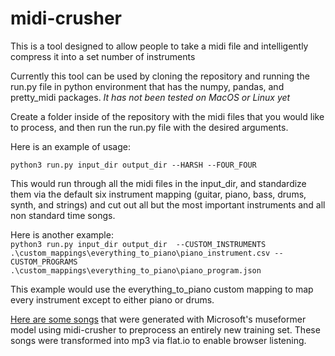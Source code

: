 # midi-crusher
This is a tool designed to allow people to take a midi file and intelligently compress it into a set number of instruments

Currently this tool can be used by cloning the repository and running the run.py file in python environment that has the numpy, pandas, and pretty_midi packages.
*It has not been tested on MacOS or Linux yet*

Create a folder inside of the repository with the midi files that you would like to process, and then run the run.py file with the desired arguments.

Here is an example of usage:

```python3 run.py input_dir output_dir --HARSH --FOUR_FOUR```

This would run through all the midi files in the input_dir, and standardize them via the default six instrument mapping (guitar, piano, bass, drums, synth, and strings) and cut out all but the most important instruments and all non standard time songs.

Here is another example: <br>
```python3 run.py input_dir output_dir  --CUSTOM_INSTRUMENTS .\custom_mappings\everything_to_piano\piano_instrument.csv --CUSTOM_PROGRAMS .\custom_mappings\everything_to_piano\piano_program.json```

This example would use the everything_to_piano custom mapping to map every instrument except to either piano or drums.

[Here are some songs](https://drive.google.com/drive/folders/1Gis3oBlHcu6njwjSZitLToDW0Sh_tzXH?usp=drive_link) that were generated with Microsoft's museformer model using midi-crusher to preprocess an entirely new training set. These songs were transformed into mp3 via flat.io to enable browser listening.
